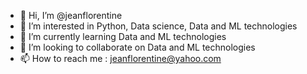 - 👋 Hi, I’m @jeanflorentine
- 👀 I’m interested in Python, Data science, Data and ML technologies
- 🌱 I’m currently learning Data and ML technologies
- 💞️ I’m looking to collaborate on Data and ML technologies
- 📫 How to reach me : jeanflorentine@yahoo.com

<!---
jeanflorentine/jeanflorentine is a ✨ special ✨ repository because its `README.md` (this file) appears on your GitHub profile.
You can click the Preview link to take a look at your changes.
--->
